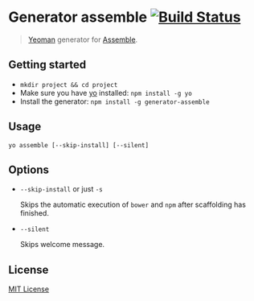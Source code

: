 # Generator assemble [![Build Status](https://travis-ci.org/hariadi/generator-assemble.png)](https://travis-ci.org/hariadi/generator-assemble)

> [Yeoman][yeoman] generator for [Assemble][assemble].


## Getting started
- `mkdir project && cd project`
- Make sure you have [yo](https://github.com/yeoman/yo) installed:
    `npm install -g yo`
- Install the generator:
    `npm install -g generator-assemble`


## Usage
```shell
yo assemble [--skip-install] [--silent]
```


## Options

* `--skip-install` or just `-s`

  Skips the automatic execution of `bower` and `npm` after scaffolding has finished.


* `--silent`

  Skips welcome message.



## License
[MIT License](http://en.wikipedia.org/wiki/MIT_License)

[yeoman]: http://yeoman.io/
[assemble]: http://assemble.io
